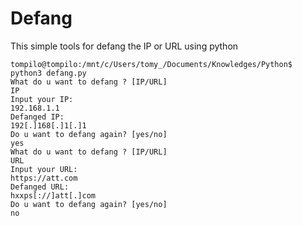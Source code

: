 # Defang

This simple tools for defang the IP or URL using python

```
tompilo@tompilo:/mnt/c/Users/tomy_/Documents/Knowledges/Python$ python3 defang.py
What do u want to defang ? [IP/URL]
IP
Input your IP:
192.168.1.1
Defanged IP:
192[.]168[.]1[.]1
Do u want to defang again? [yes/no]
yes
What do u want to defang ? [IP/URL]
URL
Input your URL:
https://att.com
Defanged URL:
hxxps[://]att[.]com
Do u want to defang again? [yes/no]
no
```